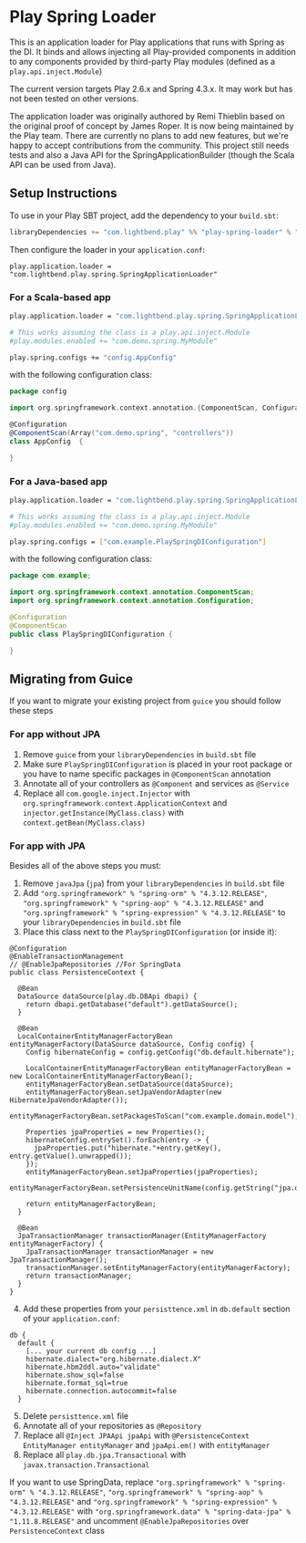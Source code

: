 # Play Spring Loader

This is an application loader for Play applications that runs with Spring as the DI. It binds and allows injecting all Play-provided components in addition to any components provided by third-party Play modules (defined as a `play.api.inject.Module`)

The current version targets Play 2.6.x and Spring 4.3.x. It may work but has not been tested on other versions.

The application loader was originally authored by Remi Thieblin based on the original proof of concept by James Roper. It is now being maintained by the Play team. There are currently no plans to add new features, but we're happy to accept contributions from the community. This project still needs tests and also a Java API for the SpringApplicationBuilder (though the Scala API can be used from Java).

## Setup Instructions

To use in your Play SBT project, add the dependency to your `build.sbt`:

```scala
libraryDependencies += "com.lightbend.play" %% "play-spring-loader" % "0.0.1"
```

Then configure the loader in your `application.conf`:

```
play.application.loader = "com.lightbend.play.spring.SpringApplicationLoader"
````

### For a Scala-based app

```sh
play.application.loader = "com.lightbend.play.spring.SpringApplicationLoader"

# This works assuming the class is a play.api.inject.Module
#play.modules.enabled += "com.demo.spring.MyModule"

play.spring.configs += "config.AppConfig"
```

with the following configuration class:

```scala
package config

import org.springframework.context.annotation.{ComponentScan, Configuration}

@Configuration
@ComponentScan(Array("com.demo.spring", "controllers"))
class AppConfig  {

}
```

### For a Java-based app

```sh
play.application.loader = "com.lightbend.play.spring.SpringApplicationLoader"

# This works assuming the class is a play.api.inject.Module
#play.modules.enabled += "com.demo.spring.MyModule"

play.spring.configs = ["com.example.PlaySpringDIConfiguration"]
```

with the following configuration class:

```java
package com.example;

import org.springframework.context.annotation.ComponentScan;
import org.springframework.context.annotation.Configuration;

@Configuration
@ComponentScan
public class PlaySpringDIConfiguration {

}
```

## Migrating from Guice

If you want to migrate your existing project from `guice` you should follow these steps

### For app without JPA

1. Remove `guice` from your `libraryDependencies` in `build.sbt` file
2. Make sure `PlaySpringDIConfiguration` is placed in your root package or you have to name specific packages in `@ComponentScan` annotation
3. Annotate all of your controllers as `@Component` and services as `@Service`
4. Replace all `com.google.inject.Injector` with `org.springframework.context.ApplicationContext` and `injector.getInstance(MyClass.class)` with `context.getBean(MyClass.class)`

### For app with JPA

Besides all of the above steps you must:

1. Remove `javaJpa` (`jpa`) from your `libraryDependencies` in `build.sbt` file
2. Add `"org.springframework" % "spring-orm" % "4.3.12.RELEASE"`, `"org.springframework" % "spring-aop" % "4.3.12.RELEASE"` and
`"org.springframework" % "spring-expression" % "4.3.12.RELEASE"` to your `libraryDependencies` in `build.sbt` file
3. Place this class next to the `PlaySpringDIConfiguration` (or inside it):
```
@Configuration
@EnableTransactionManagement
// @EnableJpaRepositories //For SpringData
public class PersistenceContext {

  @Bean
  DataSource dataSource(play.db.DBApi dbapi) {
    return dbapi.getDatabase("default").getDataSource();
  }

  @Bean
  LocalContainerEntityManagerFactoryBean entityManagerFactory(DataSource dataSource, Config config) {
    Config hibernateConfig = config.getConfig("db.default.hibernate");

    LocalContainerEntityManagerFactoryBean entityManagerFactoryBean = new LocalContainerEntityManagerFactoryBean();
    entityManagerFactoryBean.setDataSource(dataSource);
    entityManagerFactoryBean.setJpaVendorAdapter(new HibernateJpaVendorAdapter());
    entityManagerFactoryBean.setPackagesToScan("com.example.domain.model");

    Properties jpaProperties = new Properties();
    hibernateConfig.entrySet().forEach(entry -> {
      jpaProperties.put("hibernate."+entry.getKey(), entry.getValue().unwrapped());
    });
    entityManagerFactoryBean.setJpaProperties(jpaProperties);
    entityManagerFactoryBean.setPersistenceUnitName(config.getString("jpa.default"));

    return entityManagerFactoryBean;
  }

  @Bean
  JpaTransactionManager transactionManager(EntityManagerFactory entityManagerFactory) {
    JpaTransactionManager transactionManager = new JpaTransactionManager();
    transactionManager.setEntityManagerFactory(entityManagerFactory);
    return transactionManager;
  }
}
```
4. Add these properties from your `persisttence.xml` in `db.default` section of your `application.conf`:
```
db {
  default {
    [... your current db config ...]
    hibernate.dialect="org.hibernate.dialect.X"
    hibernate.hbm2ddl.auto="validate"
    hibernate.show_sql=false
    hibernate.format_sql=true
    hibernate.connection.autocommit=false
  }
```
5. Delete `persisttence.xml` file
6. Annotate all of your repositories as `@Repository`
7. Replace all `@Inject JPAApi jpaApi` with `@PersistenceContext EntityManager entityManager` and `jpaApi.em()` with `entityManager`
8. Replace all `play.db.jpa.Transactional` with `javax.transaction.Transactional`

If you want to use SpringData, replace `"org.springframework" % "spring-orm" % "4.3.12.RELEASE"`, `"org.springframework" % "spring-aop" % "4.3.12.RELEASE"` and `"org.springframework" % "spring-expression" % "4.3.12.RELEASE"` with `"org.springframework.data" % "spring-data-jpa" % "1.11.8.RELEASE"` and uncomment `@EnableJpaRepositories` over `PersistenceContext` class
